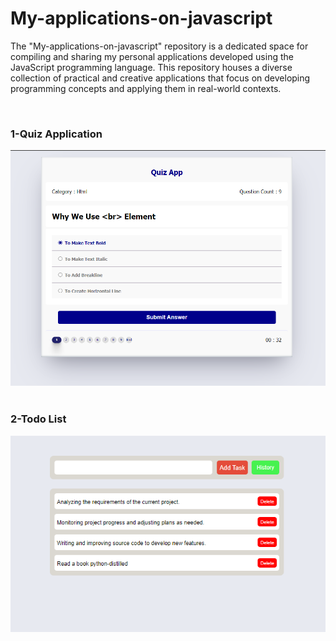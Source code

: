 ﻿# My-applications-on-javascript
<P>The "My-applications-on-javascript" repository is a dedicated space for compiling and sharing my personal applications developed using the JavaScript programming language. This repository houses a diverse collection of practical and creative applications that focus on developing programming concepts and applying them in real-world contexts.</p>
<br>
<div>
   <h3>1-Quiz Application</h3>
   <img src="/Images All Apps/QuizApplication.png">
</div>
<br>
<div>
   <h3>2-Todo List</h3>
   <img src="/Images All Apps/Todo-List.png">
</div>
<br>
